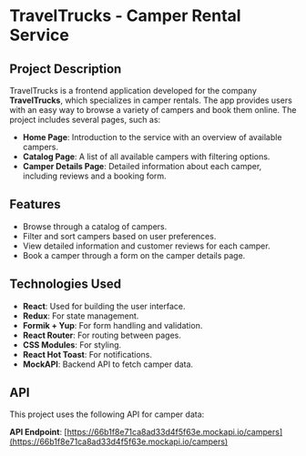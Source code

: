 # TravelTrucks - Camper Rental Service

## Project Description
TravelTrucks is a frontend application developed for the company **TravelTrucks**, which specializes in camper rentals. The app provides users with an easy way to browse a variety of campers and book them online. The project includes several pages, such as:

- **Home Page**: Introduction to the service with an overview of available campers.
- **Catalog Page**: A list of all available campers with filtering options.
- **Camper Details Page**: Detailed information about each camper, including reviews and a booking form.

## Features
- Browse through a catalog of campers.
- Filter and sort campers based on user preferences.
- View detailed information and customer reviews for each camper.
- Book a camper through a form on the camper details page.

## Technologies Used
- **React**: Used for building the user interface.
- **Redux**: For state management.
- **Formik + Yup**: For form handling and validation.
- **React Router**: For routing between pages.
- **CSS Modules**: For styling.
- **React Hot Toast**: For notifications.
- **MockAPI**: Backend API to fetch camper data.

## API
This project uses the following API for camper data:

**API Endpoint**: [https://66b1f8e71ca8ad33d4f5f63e.mockapi.io/campers](https://66b1f8e71ca8ad33d4f5f63e.mockapi.io/campers)
